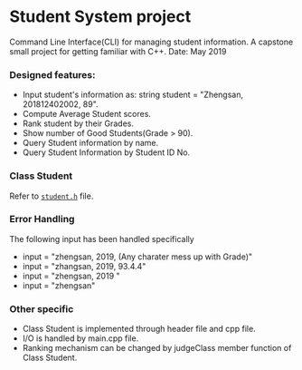 # Student System project
Command Line Interface(CLI) for managing student information. A capstone small project for getting familiar with C++.
Date: May 2019

### Designed features:

- Input student's information as: string student = "Zhengsan, 201812402002, 89".
- Compute Average Student scores.
- Rank student by their Grades.
- Show number of Good Students(Grade > 90).
- Query Student information by name.
- Query Student Information by Student ID No.

### Class Student
Refer to [`student.h`](student.h) file.

### Error Handling
The following input has been handled specifically

* input = "zhengsan, 2019, (Any charater mess up with Grade)"
* input = "zhangsan, 2019, 93.4.4"
* input = "zhengsan, 2019 "
* input = "zhengsan"

### Other specific
* Class Student is implemented through header file and cpp file.
* I/O is handled by main.cpp file.
* Ranking mechanism can be changed by judgeClass member function of Class Student.
